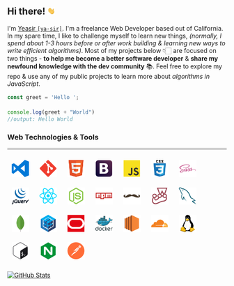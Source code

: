## Hi there! <img src="./media/wave.webp" width="18" alt="wave">

I'm [Yeasir `[ya·sir]`](https://www.yeasirhugais.com). I'm a freelance Web Developer based out of California. In my spare time, I like to challenge myself to learn new things, _(normally, I spend about 1-3 hours before or after work building & learning new ways to write efficient algorithms)_. Most of my projects below 👇🏻 are focused on two things -  **to help me become a better software developer** & **share my newfound knowledge with the dev community** 📚. Feel free to explore my repo & use any of my public projects to learn more about _algorithms in JavaScript_.

```javascript
const greet = 'Hello ';

console.log(greet + "World")
//output: Hello World
```

### Web Technologies & Tools
---
[<img width="40" vspace="10" hspace="10" src="./media/vscode.png" alt="vs code" />](https://code.visualstudio.com/)
[<img width="40" vspace="10" hspace="10" src="./media/git.png" alt="git technology" />](https://git-scm.com/)
[<img width="40" vspace="10" hspace="10" src="./media/html5.png" alt="html 5" />](https://github.com/yeasir01)
[<img width="40" vspace="10" hspace="10" src="./media/bootstrap.png" alt="bootstrap" />](https://getbootstrap.com/)
[<img width="40" vspace="10" hspace="10" src="./media/javascript.png" alt="javascript" />](https://www.ecma-international.org/)
[<img width="40" vspace="10" hspace="10" src="./media/css3.png" alt="css 3" />](https://github.com/yeasir01)
[<img width="40" vspace="10" hspace="10" src="./media/sass.png" alt="sass" />](https://sass-lang.com/)
[<img width="40" vspace="10" hspace="10" src="./media/jquery.png" alt="jquery" />](https://jquery.com/)
[<img width="40" vspace="10" hspace="10" src="./media/react.png" alt="react" />](https://reactjs.org/)
[<img width="40" vspace="10" hspace="10" src="./media/nodejs.png" alt="node js" />](https://nodejs.org/)
[<img width="40" vspace="10" hspace="10" src="./media/npm.png" alt="node package manager" />](https://www.npmjs.com/)
[<img width="40" vspace="10" hspace="10" src="./media/handlebars.png" alt="handlebars js" />](https://handlebarsjs.com/)
[<img width="40" vspace="10" hspace="10" src="./media/jest.png" alt="jest" />](https://jestjs.io/)
[<img width="40" vspace="10" hspace="10" src="./media/mysql.png" alt="mysql" />](https://www.mysql.com/)
[<img width="40" vspace="10" hspace="10" src="./media/mongodb.png" alt="mongo db" />](https://www.mongodb.com/)
[<img width="40" vspace="10" hspace="10" src="./media/sequelize.png" alt="sequelize orm" />](https://sequelize.org/)
[<img width="40" vspace="10" hspace="10" src="./media/oracle.png" alt="oracle cloud" />](https://www.oracle.com/cloud/)
[<img width="40" vspace="10" hspace="10" src="./media/docker.png" alt="docker" />](https://www.docker.com/)
[<img width="40" vspace="10" hspace="10" src="./media/ec2.png" alt="aws ec2" />](https://aws.amazon.com/ec2/)
[<img width="40" vspace="10" hspace="10" src="./media/cloudflare.png" alt="cloudflare" />](https://www.cloudflare.com/)
[<img width="40" vspace="10" hspace="10" src="./media/linux.png" alt="linux" />](https://linuxfoundation.org/)
[<img width="40" vspace="10" hspace="10" src="./media/bash.png" alt="bash" />](https://github.com/yeasir01)
[<img width="40" vspace="10" hspace="10" src="./media/nginx.png" alt="nginx" />](https://www.nginx.com/)
[<img width="40" vspace="10" hspace="10" src="./media/postman.png" alt="postman" />](https://www.postman.com/)


[![GitHub Stats](https://github-readme-stats.vercel.app/api?username=yeasir01&theme=dark&include_all_commits=true)](https://github.com/yeasir01)
